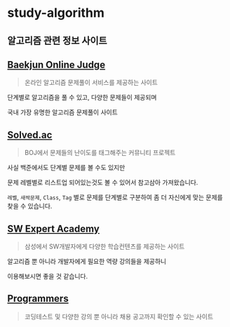 # study-algorithm

## 알고리즘 관련 정보 사이트

## [Baekjun Online Judge](https://www.acmicpc.net/)

> 온라인 알고리즘 문제풀이 서비스를 제공하는 사이트
> 

단계별로 알고리즘을 풀 수 있고, 다양한 문제들이 제공되며

국내 가장 유명한 알고리즘 문제풀이 사이트

## [Solved.ac](https://solved.ac/)

> BOJ에서 문제들의 난이도를 태그해주는 커뮤니티 프로젝트
> 

사실 백준에서도 단계별 문제를 볼 수도 있지만

문제 레벨별로 리스트업 되어있는것도 볼 수 있어서 참고삼아 가져왔습니다.

`레벨`, `새싹문제`, `Class`, `Tag` 별로 문제를 단계별로 구분하여
좀 더 자신에게 맞는 문제를 찾을 수 있습니다.

## [SW Expert Academy](https://swexpertacademy.com/main/main.do)

> 삼성에서 SW개발자에게 다양한 학습컨텐츠를 제공하는 사이트
> 

알고리즘 뿐 아니라 개발자에게 필요한 역량 강의들을 제공하니

이용해보시면 좋을 것 같습니다.

## [Programmers](https://programmers.co.kr/)

> 코딩테스트 및 다양한 강의 뿐 아니라 채용 공고까지 확인할 수 있는 사이트
>